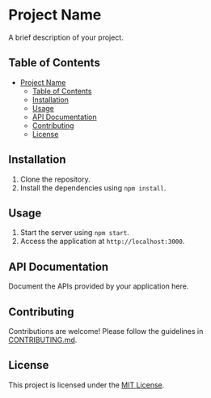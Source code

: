 # Project Name

A brief description of your project.

## Table of Contents

- [Project Name](#project-name)
  - [Table of Contents](#table-of-contents)
  - [Installation](#installation)
  - [Usage](#usage)
  - [API Documentation](#api-documentation)
  - [Contributing](#contributing)
  - [License](#license)

## Installation

1. Clone the repository.
2. Install the dependencies using `npm install`.

## Usage

1. Start the server using `npm start`.
2. Access the application at `http://localhost:3000`.

## API Documentation

Document the APIs provided by your application here.

## Contributing

Contributions are welcome! Please follow the guidelines in [CONTRIBUTING.md](CONTRIBUTING.md).

## License

This project is licensed under the [MIT License](LICENSE).